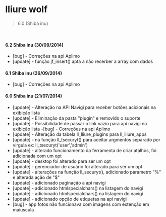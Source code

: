 lliure wolf
=========
> 6.0 (Shiba inu) 

<br>


#### 6.2 Shiba inu (30/09/2014)
- [bug] - Correções na api Aplimo
- [update] - função jf_insert() apta a não recerber a array com dados

#### 6.1 Shiba inu (26/09/2014)
- [bug] - Correções na api Aplimo

#### 6.0 Shiba inu (21/07/2014)
- [update] - Alteração na API Navigi para receber botões acicionais na exibição lista
- [update] - Eliminação da pasta "plugin" e removido o suporte
- [update] - Possibilidade de passar o link vazio para api navigi na exibição lista
 -[bug] - Correções na api Aplimo
- [update] - Alteração da tabela ll_lliure_plugins para ll_lliure_apps
- [update] - na função ll_tsecuryt() para aceitar argmentos separado por virgula ex: ll_tsecuryt('user','admin')
- [update] - alterado funcionamento da ferramenta de criar atalhos, foi adicionada com um opt
- [update] - desktop foi alterado para ser um opt
- [update] - gerenciador de usuário foi alterado para ser um opt
- [update] - alterações na função ll_securyt(), adicionado parametro "%" e alterada ação de "$"
- [update] - adicionado paginação a api navigi
- [update] - adicionado htmlspecialchars() na listagem do navigi
- [update] - adicionado htmlspecialchars() na listagem do navigi
- [update] - adicionado opção de etiquetas na api navigi
- [bug] - app fotos não funcionava com imagens com extenção em maiuscula
